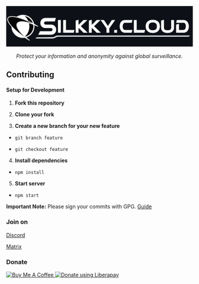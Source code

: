 <div align="center">
<a href="https://silkky.cloud/">
  <img src="public/assets/img/png/brand/text-background.png" width="600px" alt="Silkky.Cloud" />
</a>
<p>
  <em>Protect your information and anonymity against global surveillance.</em>
</p>
</div>

## Contributing

#### Setup for Development

1. **Fork this repository**

2. **Clone your fork**

3. **Create a new branch for your new feature**

- ```git branch feature```

-  ```git checkout feature```

4. **Install dependencies**

- ```npm install```

5. **Start server**

- ```npm start```

**Important Note:** Please sign your commits with GPG. [Guide](https://docs.github.com/en/github/authenticating-to-github/managing-commit-signature-verification)


### Join on

[Discord](https://discord.com/invite/BvqJQ3hNrQ)

[Matrix](https://matrix.to/#/#silkkycloud:matrix.org)

### Donate
<a href="https://www.buymeacoffee.com/silkkycloud" target="_blank">
  <img src="https://cdn.buymeacoffee.com/buttons/v2/default-yellow.png" height="35px" alt="Buy Me A Coffee">
</a>
<a href="https://liberapay.com/silkkycloud/donate" target="_blank">
  <img alt="Donate using Liberapay" src="https://liberapay.com/assets/widgets/donate.svg" height="35px">
</a>
